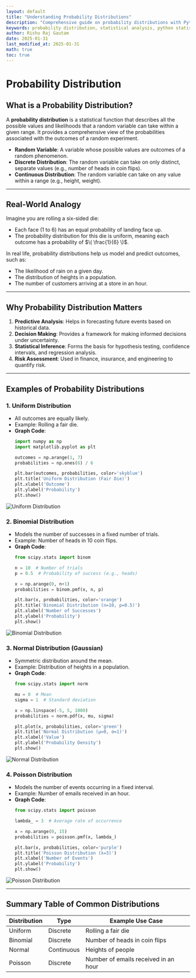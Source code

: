 ```yaml
---
layout: default
title: "Understanding Probability Distributions"
description: "Comprehensive guide on probability distributions with Python examples, formulas, and visualizations"
keywords: probability distribution, statistical analysis, python statistics, data analysis
author: Rishu Raj Gautam
date: 2025-01-31
last_modified_at: 2025-01-31
math: true
toc: true
---
```


<script type="text/javascript" async
  src="https://cdnjs.cloudflare.com/ajax/libs/mathjax/3.2.0/es5/tex-mml-chtml.js">
</script>

# Probability Distribution 

## What is a Probability Distribution?

A **probability distribution** is a statistical function that describes all the possible values and likelihoods that a random variable can take within a given range. It provides a comprehensive view of the probabilities associated with the outcomes of a random experiment.

- **Random Variable**: A variable whose possible values are outcomes of a random phenomenon.
- **Discrete Distribution**: The random variable can take on only distinct, separate values (e.g., number of heads in coin flips).
- **Continuous Distribution**: The random variable can take on any value within a range (e.g., height, weight).

---

## Real-World Analogy

Imagine you are rolling a six-sided die:
- Each face (1 to 6) has an equal probability of landing face up.
- The probability distribution for this die is uniform, meaning each outcome has a probability of $\( \frac{1}{6} \)$.


In real life, probability distributions help us model and predict outcomes, such as:
- The likelihood of rain on a given day.
- The distribution of heights in a population.
- The number of customers arriving at a store in an hour.

---

## Why Probability Distribution Matters

1. **Predictive Analysis**: Helps in forecasting future events based on historical data.
2. **Decision Making**: Provides a framework for making informed decisions under uncertainty.
3. **Statistical Inference**: Forms the basis for hypothesis testing, confidence intervals, and regression analysis.
4. **Risk Assessment**: Used in finance, insurance, and engineering to quantify risk.

---

## Examples of Probability Distributions

### 1. **Uniform Distribution**
   - All outcomes are equally likely.
   - Example: Rolling a fair die.
   - **Graph Code**:
     ```python
     import numpy as np
     import matplotlib.pyplot as plt

     outcomes = np.arange(1, 7)
     probabilities = np.ones(6) / 6

     plt.bar(outcomes, probabilities, color='skyblue')
     plt.title('Uniform Distribution (Fair Die)')
     plt.xlabel('Outcome')
     plt.ylabel('Probability')
     plt.show()
     ```

![Uniform Distribution](images/uniform_distribution.png)

### 2. **Binomial Distribution**
   - Models the number of successes in a fixed number of trials.
   - Example: Number of heads in 10 coin flips.
   - **Graph Code**:
     ```python
     from scipy.stats import binom

     n = 10  # Number of trials
     p = 0.5  # Probability of success (e.g., heads)

     x = np.arange(0, n+1)
     probabilities = binom.pmf(x, n, p)

     plt.bar(x, probabilities, color='orange')
     plt.title('Binomial Distribution (n=10, p=0.5)')
     plt.xlabel('Number of Successes')
     plt.ylabel('Probability')
     plt.show()
     ```

![Binomial Distribution](images/binomial_distribution.png)

### 3. **Normal Distribution (Gaussian)**
   - Symmetric distribution around the mean.
   - Example: Distribution of heights in a population.
   - **Graph Code**:
     ```python
     from scipy.stats import norm

     mu = 0  # Mean
     sigma = 1  # Standard deviation

     x = np.linspace(-5, 5, 1000)
     probabilities = norm.pdf(x, mu, sigma)

     plt.plot(x, probabilities, color='green')
     plt.title('Normal Distribution (μ=0, σ=1)')
     plt.xlabel('Value')
     plt.ylabel('Probability Density')
     plt.show()
     ```

![Normal Distribution](images/normal_distribution.png)

### 4. **Poisson Distribution**
   - Models the number of events occurring in a fixed interval.
   - Example: Number of emails received in an hour.
   - **Graph Code**:
     ```python
     from scipy.stats import poisson

     lambda_ = 3  # Average rate of occurrence

     x = np.arange(0, 15)
     probabilities = poisson.pmf(x, lambda_)

     plt.bar(x, probabilities, color='purple')
     plt.title('Poisson Distribution (λ=3)')
     plt.xlabel('Number of Events')
     plt.ylabel('Probability')
     plt.show()
     ```

![Poisson Distribution](images/poisson_distribution.png)

---

## Summary Table of Common Distributions

| Distribution   | Type        | Example Use Case                     |
|----------------|-------------|---------------------------------------|
| Uniform        | Discrete    | Rolling a fair die                   |
| Binomial       | Discrete    | Number of heads in coin flips        |
| Normal         | Continuous  | Heights of people                    |
| Poisson        | Discrete    | Number of emails received in an hour |



